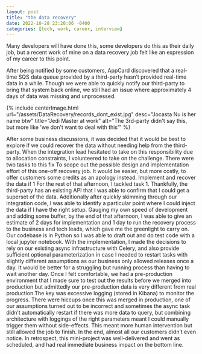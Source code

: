 ```yaml
---
layout: post
title: "the data recovery"
date: 2022-10-28 23:20:06 -0400
categories: [tech, work, career, interview]
---
```


Many developers will have done this, some developers do this as their daily job, but a recent work of mine on a data recovery job felt like an expression of my career to this point.

After being notified by some customers, AppCard discovered that a real-time SQS data queue provided by a third-party hasn’t provided real-time data in a while. Though we were able to quickly notify our third-party to bring that system back online, we still had an issue where approximately 4 days of data was missing and unprocessed. 

{% include centerImage.html url="/assets/DataRecovery/records_dont_exist.jpg" desc="Jocasta Nu is her name btw" title="Jedi Master at work" alt="The 3rd-party didn't say this, but more like 'we don't want to deal with this'" %}

After some business discussions, it was decided that it would be best to explore if we could recover the data without needing help from the third-party. When the integration lead hesitated to take on this responsibility due to allocation constraints, I volunteered to take on the challenge. There were two tasks to this fix
To scope out the possible design and implementation effort of this one-off recovery job. It would be easier, but more costly, to offer customers some credits as an apology instead.
Implement and recover the data if 1
For the rest of that afternoon, I tackled task 1. Thankfully, the third-party has an existing API that I was able to confirm that I could get a superset of the data. Additionally after quickly skimming through our integration code, I was able to identify a particular point where I could inject the data if I have the right setup. Gauging my own speed of development and adding some buffer, by the end of that afternoon, I was able to give an estimate of 2 days for implementation and 1 day to run the recovery process to the business and tech leads, which gave me the greenlight to carry on. 
Our codebase is in Python so I was able to draft out and do test code with a local jupyter notebook. With the implementation, I made the decisions to rely on our existing async infrastructure with Celery, and also provide sufficient optional parameterization in case I needed to restart tasks with slightly different assumptions as our business only allowed releases once a day. It would be better for a struggling but running process than having to wait another day. Once I felt comfortable, we had a pre-production environment that I made sure to test out the results before we merged into production but admittedly our pre-production data is very different from real production.The key was excessive logging (stored in Kibana) to monitor the progress. There were hiccups once this was merged in production, one of our assumptions turned out to be incorrect and sometimes the async task didn’t automatically restart if there was more data to query, but combining architecture with loggings of the right parameters meant I could manually trigger them without side-effects. This meant more human intervention but still allowed the job to finish. In the end, almost all our customers didn’t even notice. In retrospect, this mini-project was well-delivered and went as scheduled, and had real immediate business impact on the bottom line.

